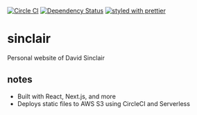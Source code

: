 [![Circle CI](https://img.shields.io/circleci/project/sikhote/sinclair/master.svg)](https://circleci.com/gh/sikhote/sinclair)
[![Dependency Status](https://david-dm.org/sikhote/sinclair.svg)](https://david-dm.org/sikhote/sinclair)
[![styled with prettier](https://img.shields.io/badge/styled_with-prettier-ff69b4.svg)](https://github.com/prettier/prettier)

# sinclair
Personal website of David Sinclair

## notes
- Built with React, Next.js, and more
- Deploys static files to AWS S3 using CircleCI and Serverless
